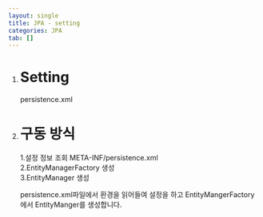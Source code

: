```yaml
---
layout: single
title: JPA - setting
categories: JPA
tab: []
---
```


1. # Setting
   persistence.xml

1. # 구동 방식
   1.설정 정보 조회  META-INF/persistence.xml   
   2.EntityManagerFactory 생성   
   3.EntityManager 생성   

   persistence.xml파일에서 환경을 읽어들여 설정을 하고 EntityMangerFactory에서 EntityManger를 생성합니다.   
   
